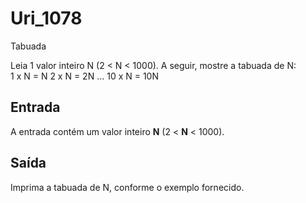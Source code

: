 # Uri_1078
Tabuada

Leia 1 valor inteiro N (2 < N < 1000). A seguir, mostre a tabuada de N:    
1 x N = N   2 x N = 2N    ...    10 x N = 10N

## Entrada

A entrada contém um valor inteiro **N** (2 < **N** < 1000).

## Saída

Imprima a tabuada de N, conforme o exemplo fornecido.
